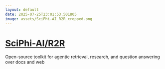 ```yaml
---
layout: default
date: 2025-07-25T23:01:53.501805
image: assets/SciPhi-AI_R2R_cropped.png
---
```


# [SciPhi-AI/R2R](https://github.com/SciPhi-AI/R2R)

Open-source toolkit for agentic retrieval, research, and question answering over docs and web
